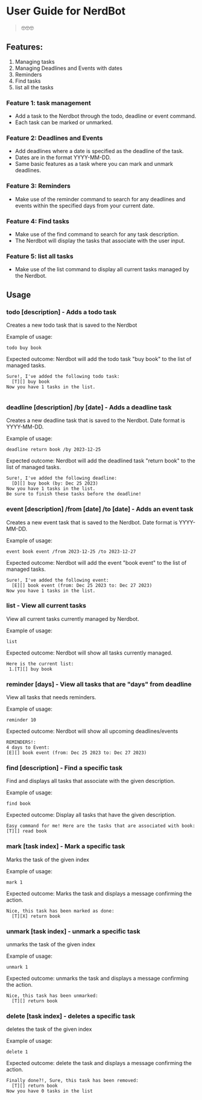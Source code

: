 # User Guide for **NerdBot**
> 🤓🤓🤓
## Features:
1. Managing tasks
2. Managing Deadlines and Events with dates
3. Reminders 
4. Find tasks 
5. list all the tasks

### Feature 1: task management
* Add a task to the Nerdbot through the todo, deadline or event command.
* Each task can be marked or unmarked.

### Feature 2: Deadlines and Events
* Add deadlines where a date is specified as the deadline of the task.
* Dates are in the format YYYY-MM-DD.
* Same basic features as a task where you can mark and unmark deadlines.

### Feature 3: Reminders
* Make use of the reminder command to search for any deadlines and events within the specified days from your current date.

### Feature 4: Find tasks
* Make use of the find command to search for any task description.
* The Nerdbot will display the tasks that associate with the user input.

### Feature 5: list all tasks
* Make use of the list command to display all current tasks managed by the Nerdbot.

## Usage

### todo [description] - Adds a todo task
Creates a new todo task that is saved to the Nerdbot

Example of usage: 

`todo buy book`

Expected outcome:
Nerdbot will add the todo task "buy book" to the list of managed tasks.

```
Sure!, I've added the following todo task:
  [T][] buy book
Now you have 1 tasks in the list.
  
```

### deadline [description] /by [date] - Adds a deadline task
Creates a new deadline task that is saved to the Nerdbot. Date format is YYYY-MM-DD.

Example of usage: 

`deadline return book /by 2023-12-25`

Expected outcome:
Nerdbot will add the deadlined task "return book" to the list of managed tasks.

```
Sure!, I've added the following deadline:
  [D][] buy book (by: Dec 25 2023)
Now you have 1 tasks in the list.
Be sure to finish these tasks before the deadline!
```

### event [description] /from [date] /to [date] - Adds an event task
Creates a new event task that is saved to the Nerdbot. Date format is YYYY-MM-DD.

Example of usage: 

`event book event /from 2023-12-25 /to 2023-12-27`

Expected outcome:
Nerdbot will add the event "book event" to the list of managed tasks.

```
Sure!, I've added the following event:
  [E][] book event (from: Dec 25 2023 to: Dec 27 2023)
Now you have 1 tasks in the list.
```

### list - View all current tasks
View all current tasks currently managed by Nerdbot.

Example of usage: 

`list`

Expected outcome:
Nerdbot will show all tasks currently managed.

```
Here is the current list:
 1.[T][] buy book
```

### reminder [days] - View all tasks that are "days" from deadline
View all tasks that needs reminders.

Example of usage: 

`reminder 10`

Expected outcome:
Nerdbot will show all upcoming deadlines/events

```
REMINDERS!:
4 days to Event:
[E][] book event (from: Dec 25 2023 to: Dec 27 2023)
```

### find [description] - Find a specific task
Find and displays all tasks that associate with the given description.

Example of usage: 

`find book`

Expected outcome:
Display all tasks that have the given description.

```
Easy command for me! Here are the tasks that are associated with book:
[T][] read book
```

### mark [task index] - Mark a specific task
Marks the task of the given index

Example of usage: 

`mark 1`

Expected outcome:
Marks the task and displays a message confirming the action.

```
Nice, this task has been marked as done:
  [T][X] return book
```

### unmark [task index] - unmark a specific task
unmarks the task of the given index

Example of usage: 

`unmark 1`

Expected outcome:
unmarks the task and displays a message confirming the action.

```
Nice, this task has been unmarked:
  [T][] return book
```

### delete [task index] - deletes a specific task
deletes the task of the given index

Example of usage: 

`delete 1`

Expected outcome:
delete the task and displays a message confirming the action.

```
Finally done?!, Sure, this task has been removed:
  [T][] return book
Now you have 0 tasks in the list
```
